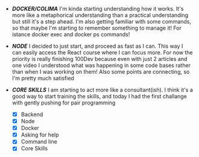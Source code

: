 - ***DOCKER/COLIMA*** I'm kinda starting understanding how it works. It's more like a metaphorical understanding than a practical understanding but still it's a step ahead. I'm also getting familiar with some commands, so that maybe I'm starting to remember something to manage it! For istance docker exec and docker ps commands!
- ***NODE*** I decided to just start, and proceed as fast as I can. This way I can easily access the React course where I can focus more. For now the priority is really finishing 100Dev because even with just 2 articles and one video I understood what was happening in some code bases rather than when I was working on them! Also some points are connecting, so I'm pretty much satisfied
- ***CORE SKILLS*** I am starting to act more like a consultant(ish). I think it's a good way to start training the skills, and today I had the first challange with gently pushing for pair programming


  - [x] Backend
  - [x] Node
  - [x] Docker
  - [x] Asking for help
  - [x] Command line
  - [x] Core Skills